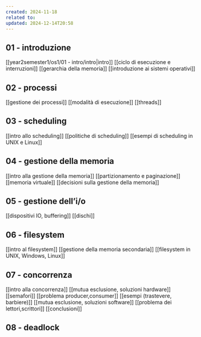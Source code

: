 ```yaml
---
created: 2024-11-18
related to: 
updated: 2024-12-14T20:58
---
```

## 01 - introduzione
[[year2semester1/os1/01 - intro/intro|intro]]
[[ciclo di esecuzione e interruzioni]]
[[gerarchia della memoria]]
[[introduzione ai sistemi operativi]]
## 02 - processi
[[gestione dei processi]]
[[modalità di esecuzione]]
[[threads]]
## 03 - scheduling
[[intro allo scheduling]]
[[politiche di scheduling]]
[[esempi di scheduling in UNIX e Linux]]
## 04 - gestione della memoria
[[intro alla gestione della memoria]]
[[partizionamento e paginazione]]
[[memoria virtuale]]
[[decisioni sulla gestione della memoria]]
## 05 - gestione dell’i/o
[[dispositivi IO, buffering]]
[[dischi]]
## 06 - filesystem
[[intro al filesystem]]
[[gestione della memoria secondaria]]
[[filesystem in UNIX, Windows, Linux]]
## 07 - concorrenza
[[intro alla concorrenza]]
[[mutua esclusione, soluzioni hardware]]
[[semafori]]
[[problema producer,consumer]]
[[esempi (trastevere, barbiere)]]
[[mutua esclusione, soluzioni software]]
[[problema dei lettori,scrittori]]
[[conclusioni]]
## 08 - deadlock